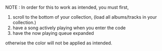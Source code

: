 NOTE : In order for this to work as intended, you must first, 
1) scroll to the bottom of your collection, (load all albums/tracks in your collection.)
2) have a song actively playing when you enter the code
3) have the now playing queue expanded

otherwise the color will not be applied as intended.
